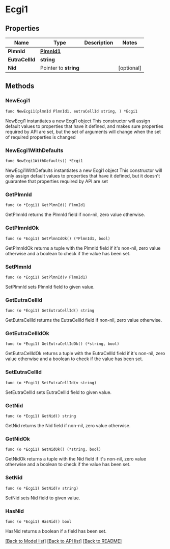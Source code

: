 # Ecgi1

## Properties

Name | Type | Description | Notes
------------ | ------------- | ------------- | -------------
**PlmnId** | [**PlmnId1**](PlmnId1.md) |  | 
**EutraCellId** | **string** |  | 
**Nid** | Pointer to **string** |  | [optional] 

## Methods

### NewEcgi1

`func NewEcgi1(plmnId PlmnId1, eutraCellId string, ) *Ecgi1`

NewEcgi1 instantiates a new Ecgi1 object
This constructor will assign default values to properties that have it defined,
and makes sure properties required by API are set, but the set of arguments
will change when the set of required properties is changed

### NewEcgi1WithDefaults

`func NewEcgi1WithDefaults() *Ecgi1`

NewEcgi1WithDefaults instantiates a new Ecgi1 object
This constructor will only assign default values to properties that have it defined,
but it doesn't guarantee that properties required by API are set

### GetPlmnId

`func (o *Ecgi1) GetPlmnId() PlmnId1`

GetPlmnId returns the PlmnId field if non-nil, zero value otherwise.

### GetPlmnIdOk

`func (o *Ecgi1) GetPlmnIdOk() (*PlmnId1, bool)`

GetPlmnIdOk returns a tuple with the PlmnId field if it's non-nil, zero value otherwise
and a boolean to check if the value has been set.

### SetPlmnId

`func (o *Ecgi1) SetPlmnId(v PlmnId1)`

SetPlmnId sets PlmnId field to given value.


### GetEutraCellId

`func (o *Ecgi1) GetEutraCellId() string`

GetEutraCellId returns the EutraCellId field if non-nil, zero value otherwise.

### GetEutraCellIdOk

`func (o *Ecgi1) GetEutraCellIdOk() (*string, bool)`

GetEutraCellIdOk returns a tuple with the EutraCellId field if it's non-nil, zero value otherwise
and a boolean to check if the value has been set.

### SetEutraCellId

`func (o *Ecgi1) SetEutraCellId(v string)`

SetEutraCellId sets EutraCellId field to given value.


### GetNid

`func (o *Ecgi1) GetNid() string`

GetNid returns the Nid field if non-nil, zero value otherwise.

### GetNidOk

`func (o *Ecgi1) GetNidOk() (*string, bool)`

GetNidOk returns a tuple with the Nid field if it's non-nil, zero value otherwise
and a boolean to check if the value has been set.

### SetNid

`func (o *Ecgi1) SetNid(v string)`

SetNid sets Nid field to given value.

### HasNid

`func (o *Ecgi1) HasNid() bool`

HasNid returns a boolean if a field has been set.


[[Back to Model list]](../README.md#documentation-for-models) [[Back to API list]](../README.md#documentation-for-api-endpoints) [[Back to README]](../README.md)


